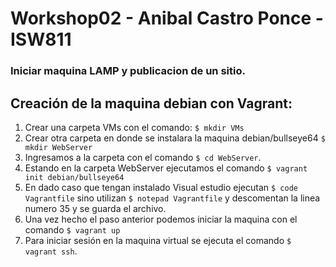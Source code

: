# Workshop02 - Anibal Castro Ponce - ISW811

### Iniciar maquina LAMP y publicacion de un sitio.

## Creación de la maquina debian con Vagrant:
1) Crear una carpeta VMs con el comando:  ```$ mkdir VMs ```
2) Crear otra carpeta en donde se instalara la maquina debian/bullseye64 ```$ mkdir WebServer```
3) Ingresamos a la carpeta con el comando ```$ cd WebServer```.
4) Estando en la carpeta WebServer ejecutamos el comando ``` $ vagrant init debian/bullseye64 ```
5) En dado caso que tengan instalado Visual estudio ejecutan ``` $ code Vagrantfile ``` sino utilizan ``` $ notepad Vagrantfile ``` y descomentan la linea numero 35 y se guarda el archivo.
6) Una vez hecho el paso anterior podemos iniciar la maquina con el comando ```$ vagrant up```
7) Para iniciar sesión en la maquina virtual se ejecuta el comando ``` $ vagrant ssh ```.
